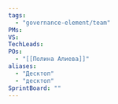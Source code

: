 ```yaml
---
tags:
  - "governance-element/team"
PMs:
VS:
TechLeads:
POs:
  - "[[Полина Алиева]]"
aliases:
  - "Десктоп"
  - "десктоп"
SprintBoard: ""
---
```

